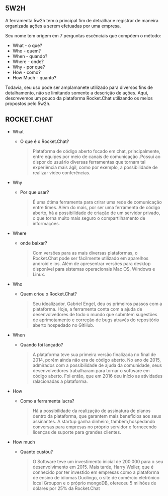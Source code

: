 ## 5W2H 

A ferramenta 5w2h tem o principal fim de detralhar e registrar de maneira organizada ações a serem efetuadas por uma empresa. 

Seu nome tem origem em 7 perguntas escênciais que compõem o método:


* What - o que?
* Who - quem? 
* When - quando? 
* Where - onde?
* Why - por que?
* How - como?
* How Much - quanto?    

Todavia, seu uso pode ser amplamanete utilizado para diversos fins de detalhamento, não se limitando somente a descrição de ações. Aqui, descrevemos um pouco da plataforma Rocket.Chat utilizando os meios propostos pelo 5w2h.

## ROCKET.CHAT 

* What
    * O que é o Rocket.Chat? 

        >Plataforma de código aberto focado em chat, principalmente, entre equipes por meio de canais de comunicação .Possui ao dispor do usuário diversas ferramentas que tornam tal experiência mais ágil, como por exemplo, a possibilidade de realizar video conferências.

* Why 
    * Por que usar? 

        >É uma ótima ferramenta para crirar uma rede de comunicação entre times. Além do mais, por ser uma ferramenta de código aberto, há a possibilidade de criação de um servidor privado, o que torna muito mais seguro o compartilhamento de informações.
* Where
    * onde baixar? 

        >Com versões para as mais diversas plataformas, o Rocket.Chat pode ser fácilmente utilizado em aparelhos android e ios. Além de apresentrar versões para desktop disponível para sistemas operacionais Mac OS, Windows e Linux.
* Who 
    * Quem criou o Rocket.Chat? 

        >Seu idealizador, Gabriel Engel, deu os primeiros passos com a plataforma. Hoje, a ferramenta conta com a ajuda de desenvolvedores de todo o mundo que submtem sugestões de aprimotamento e correção de bugs através do repositório aberto hospedado no GitHub.
* When 
    * Quando foi lançado?
        
        >A plataforma teve sua primeira versão finalizada no final de 2014, porém ainda não era de código aberto. No ano de 2015, admirados com a possibilidade de ajuda da comunidade, seus desenvolvedores trabalharam para tornar o software em código aberto. Foi então, que em 2016 deu início as atividades ralacionadas a plataforma.
* How 
    * Como a ferramenta lucra?
        
        >Há a possibilidade da realização de assinatura de planos dentro da plataforma, que garantem mais benefícios aos seus assinantes. A startup ganha dinheiro, também,hospedando conversas para empresas no próprio servidor e fornecendo licenças de suporte para grandes clientes.
* How much
    * Quanto custou? 

       >O Software teve um investimento inicial de 200.000 para o seu desenvolvimento em 2015. Mais tarde, Harry Weller, que é conhecido por ter investido em empresas como a plataforma de ensino de idiomas Duolingo, o site de comércio eletrônico local Groupon e o próprio mongoDB, ofereceu 5 milhões de dólares por 25% da Rocket.Chat



